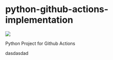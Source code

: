 # python-github-actions-implementation

![](https://github.com/nikhilkumarsingh/python-github-actions-example/workflows/Python%20application/badge.svg)


Python Project for Github Actions

dasdasdad

